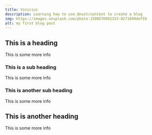 ```yaml
---
title: Vinicius
description: Learning how to use @nuxt/content to create a blog
img: https://images.unsplash.com/photo-1500576992153-0271099def59
alt: my first blog post
---
```


## This is a heading

This is some more info

### This is a sub heading

This is some more info

### This is another sub heading

This is some more info

## This is another heading

This is some more info
